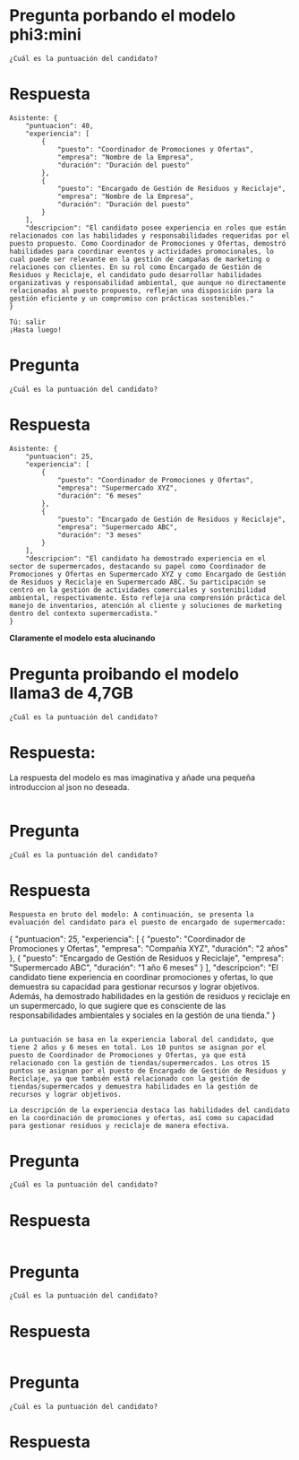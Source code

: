 # Pregunta porbando el modelo phi3:mini

```{bash}
¿Cuál es la puntuación del candidato?
```

# Respuesta

```{bash}
Asistente: {
    "puntuacion": 40,
    "experiencia": [
        {
            "puesto": "Coordinador de Promociones y Ofertas",
            "empresa": "Nombre de la Empresa",
            "duración": "Duración del puesto"
        },
        {
            "puesto": "Encargado de Gestión de Residuos y Reciclaje",
            "empresa": "Nombre de la Empresa",
            "duración": "Duración del puesto"
        }
    ],
    "descripcion": "El candidato posee experiencia en roles que están relacionados con las habilidades y responsabilidades requeridas por el puesto propuesto. Como Coordinador de Promociones y Ofertas, demostró habilidades para coordinar eventos y actividades promocionales, lo cual puede ser relevante en la gestión de campañas de marketing o relaciones con clientes. En su rol como Encargado de Gestión de Residuos y Reciclaje, el candidato pudo desarrollar habilidades organizativas y responsabilidad ambiental, que aunque no directamente relacionadas al puesto propuesto, reflejan una disposición para la gestión eficiente y un compromiso con prácticas sostenibles."
} 

Tú: salir
¡Hasta luego!
```

# Pregunta 

```{bash}
¿Cuál es la puntuación del candidato?
```

# Respuesta

```{bash}
Asistente: {
    "puntuacion": 25,
    "experiencia": [
        {
            "puesto": "Coordinador de Promociones y Ofertas",
            "empresa": "Supermercado XYZ",
            "duración": "6 meses"
        },
        {
            "puesto": "Encargado de Gestión de Residuos y Reciclaje",
            "empresa": "Supermercado ABC",
            "duración": "3 meses"
        }
    ],
    "descripcion": "El candidato ha demostrado experiencia en el sector de supermercados, destacando su papel como Coordinador de Promociones y Ofertas en Supermercado XYZ y como Encargado de Gestión de Residuos y Reciclaje en Supermercado ABC. Su participación se centró en la gestión de actividades comerciales y sostenibilidad ambiental, respectivamente. Esto refleja una comprensión práctica del manejo de inventarios, atención al cliente y soluciones de marketing dentro del contexto supermercadista."
} 
```
**Claramente el modelo esta alucinando**

# Pregunta proibando el modelo llama3 de 4,7GB

```{bash}
¿Cuál es la puntuación del candidato?
```

# Respuesta: 
La respuesta del modelo es mas imaginativa y añade una pequeña introduccion al json no deseada.
```{bash}
```

# Pregunta 

```{bash}
¿Cuál es la puntuación del candidato?
```

# Respuesta

```{bash}
Respuesta en bruto del modelo: A continuación, se presenta la evaluación del candidato para el puesto de encargado de supermercado:

```
{
    "puntuacion": 25,
    "experiencia": [
        {
            "puesto": "Coordinador de Promociones y Ofertas",
            "empresa": "Compañía XYZ",
            "duración": "2 años"
        },
        {
            "puesto": "Encargado de Gestión de Residuos y Reciclaje",
            "empresa": "Supermercado ABC",
            "duración": "1 año 6 meses"
        }
    ],
    "descripcion": "El candidato tiene experiencia en coordinar promociones y ofertas, lo que demuestra su capacidad para gestionar recursos y lograr objetivos. Además, ha demostrado habilidades en la gestión de residuos y reciclaje en un supermercado, lo que sugiere que es consciente de las responsabilidades ambientales y sociales en la gestión de una tienda."
}
```

La puntuación se basa en la experiencia laboral del candidato, que tiene 2 años y 6 meses en total. Los 10 puntos se asignan por el puesto de Coordinador de Promociones y Ofertas, ya que está relacionado con la gestión de tiendas/supermercados. Los otros 15 puntos se asignan por el puesto de Encargado de Gestión de Residuos y Reciclaje, ya que también está relacionado con la gestión de tiendas/supermercados y demuestra habilidades en la gestión de recursos y lograr objetivos.

La descripción de la experiencia destaca las habilidades del candidato en la coordinación de promociones y ofertas, así como su capacidad para gestionar residuos y reciclaje de manera efectiva.
```
# Pregunta 

```{bash}
¿Cuál es la puntuación del candidato?
```

# Respuesta

```{bash}
```
# Pregunta 

```{bash}
¿Cuál es la puntuación del candidato?
```

# Respuesta

```{bash}
```
# Pregunta 

```{bash}
¿Cuál es la puntuación del candidato?
```

# Respuesta

```{bash}
```